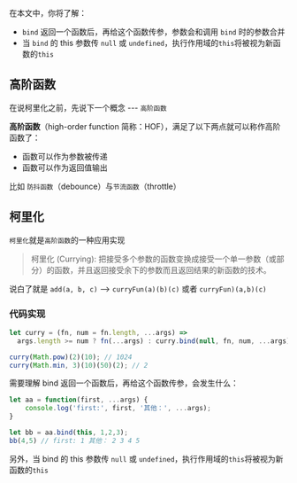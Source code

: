 在本文中，你将了解：

- `bind` 返回一个函数后，再给这个函数传参，参数会和调用 `bind` 时的参数合并
- 当 `bind` 的 this 参数传 `null` 或 `undefined`，执行作用域的`this`将被视为新函数的`this`

## 高阶函数

在说柯里化之前，先说下一个概念 --- `高阶函数`

**高阶函数**（high-order function 简称：HOF），满足了以下两点就可以称作高阶函数了：

- 函数可以作为参数被传递
- 函数可以作为返回值输出

比如 `防抖函数`（debounce）与`节流函数`（throttle）

## 柯里化

`柯里化`就是`高阶函数`的一种应用实现

> 柯里化 (Currying): 把接受多个参数的函数变换成接受一个单一参数（或部分）的函数，并且返回接受余下的参数而且返回结果的新函数的技术。

说白了就是 `add(a, b, c)` --> `curryFun(a)(b)(c)` 或者 `curryFun)(a,b)(c)`

### 代码实现

```js
let curry = (fn, num = fn.length, ...args) => 
  args.length >= num ? fn(...args) : curry.bind(null, fn, num, ...args);

curry(Math.pow)(2)(10); // 1024
curry(Math.min, 3)(10)(50)(2); // 2
```

需要理解 bind 返回一个函数后，再给这个函数传参，会发生什么：

```js
let aa = function(first, ...args) {
    console.log('first:', first, '其他：', ...args);
}

let bb = aa.bind(this, 1,2,3);
bb(4,5) // first: 1 其他： 2 3 4 5
```
另外，当 bind 的 this 参数传 `null` 或 `undefined`，执行作用域的`this`将被视为新函数的`this`